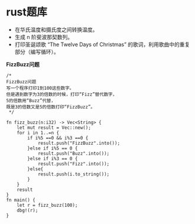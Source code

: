 # rust题库

- 在华氏温度和摄氏度之间转换温度。
- 生成 n 阶斐波那契数列。
- 打印圣诞颂歌 “The Twelve Days of Christmas” 的歌词，利用歌曲中的重复部分（编写循环）。



**FizzBuzz问题**

```
/*
FizzBuzz问题
写一个程序打印1到100这些数字。
但是遇到数字为3的倍数的时候，打印“Fizz”替代数字，
5的倍数用“Buzz”代替，
既是3的倍数又是5的倍数打印“FizzBuzz”。
 */

fn fizz_buzz(n:i32) -> Vec<String> {
    let mut result = Vec::new();
    for i in 1..=n {
        if i%5 ==0 && i%3 ==0 {
            result.push("FizzBuzz".into());
        }else if i%5 == 0 {
            result.push("Buzz".into());
        }else if i%3 == 0 {
            result.push("Fizz".into());
        }else{
            result.push(i.to_string());
        }
    }
    result
}
fn main() {
    let r = fizz_buzz(100);
    dbg!(r);
}
```

